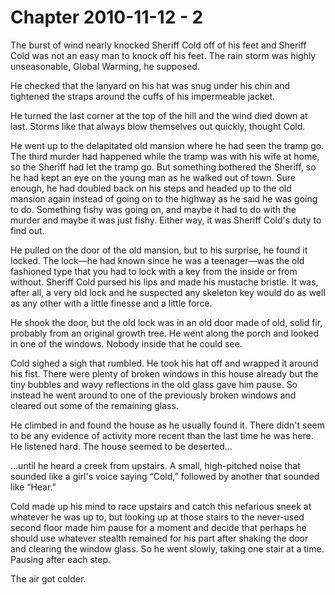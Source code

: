 # Chapter 2010-11-12 - 2

The burst of wind nearly knocked Sheriff Cold off of his feet and Sheriff Cold
was not an easy man to knock off his feet.  The rain storm was highly unseasonable,
Global Warming, he supposed.

He checked that the lanyard on his hat was snug under his chin and tightened the straps
around the cuffs of his impermeable jacket.

He turned the last corner at the top of the hill and the wind died down at last.  Storms
like that always blow themselves out quickly, thought Cold.

He went up to the delapitated old mansion where he had seen the tramp go.  The third
murder had happened while the tramp was with his wife at home, so the Sheriff had let
the tramp go.  But something bothered the Sheriff, so he had kept an eye on the young
man as he walked out of town.  Sure enough, he had doubled back on his steps and headed
up to the old mansion again instead of going on to the highway as he said he was going
to do.  Something fishy was going on, and maybe it had to do with the murder and maybe
it was just fishy.  Either way, it was Sheriff Cold's duty to find out.

He pulled on the door of the old mansion, but to his surprise, he found it locked.  The
lock—he had known since he was a teenager—was the old fashioned type that you had to
lock with a key from the inside or from without.  Sheriff Cold pursed his lips and
made his mustache bristle.  It was, after all, a very old lock and he suspected any
skeleton key would do as well as any other with a little finesse and a little force.

He shook the door, but the old lock was in an old door made of old, solid fir, probably
from an original growth tree.  He went along the porch and looked in one of the windows.
Nobody inside that he could see.

Cold sighed a sigh that rumbled.  He took his hat off and wrapped it around his fist.
There were plenty of broken windows in this house already but the tiny bubbles and wavy
reflections in the old glass gave him pause.  So instead he went around to one of the
previously broken windows and cleared out some of the remaining glass.

He climbed in and found the house as he usually found it.  There didn't seem to be
any evidence of activity more recent than the last time he was here.  He listened
hard.  The house seemed to be deserted…

…until he heard a creek from upstairs.  A small, high-pitched noise that sounded like
a girl's voice saying “Cold,” followed by another that sounded like “Hear.”

Cold made up his mind to race upstairs and catch this nefarious sneek at whatever he
was up to, but looking up at those stairs to the never-used second floor made him
pause for a moment and decide that perhaps he should use whatever stealth remained
for his part after shaking the door and clearing the window glass.  So he went slowly,
taking one stair at a time.  Pausing after each step.

The air got colder.
